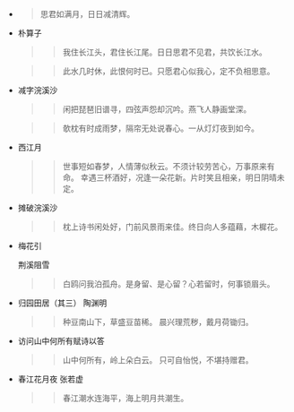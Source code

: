 - >思君如满月，日日减清辉。


- 朴算子

    >>我住长江头，君住长江尾。日日思君不见君，共饮长江水。
    
    >>此水几时休，此恨何时已。只愿君心似我心，定不负相思意。

- 减字浣溪沙

    >> 闲把琵琶旧谱寻，四弦声怨却沉吟。燕飞人静画堂深。

    >> 欹枕有时成雨梦，隔帘无处说春心。一从灯灯夜到如今。

- 西江月

    >> 世事短如春梦，人情薄似秋云。不须计较劳苦心，万事原来有命。
    >> 幸遇三杯酒好，况逢一朵花新。片时笑且相亲，明日阴晴未定。


- 摊破浣溪沙

    >>枕上诗书闲处好，门前风景雨来佳。终日向人多蕴藉，木樨花。

- 梅花引
    
  荆溪阻雪
  
    >>白鸥问我泊孤舟。是身留、是心留？心若留时，何事锁眉头。       

- 归园田居（其三）
    陶渊明
    >> 种豆南山下，草盛豆苗稀。
    >> 晨兴理荒秽，戴月荷锄归。

- 访问山中何所有赋诗以答

    >> 山中何所有，岭上朵白云。
    >> 只可自怡悦，不堪持赠君。


- 春江花月夜
    张若虚
    >> 春江潮水连海平，海上明月共潮生。
    >>
              
                  
